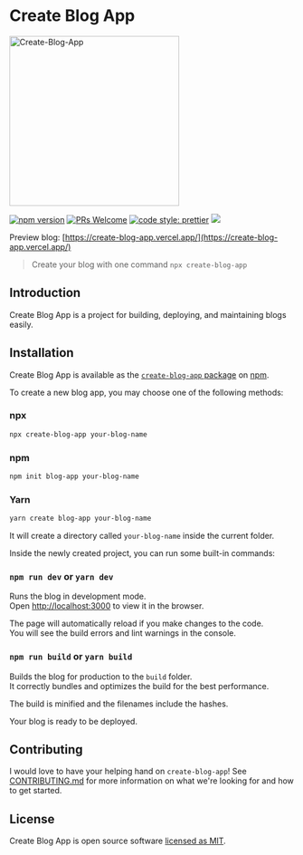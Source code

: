 # Create Blog App

<img src="https://raw.githubusercontent.com/smitbarmase/create-blog-app/main/images/preview.png" alt="Create-Blog-App" height="300px">

<p>
  <a href="https://www.npmjs.com/package/create-blog-app"><img src="https://img.shields.io/npm/v/create-blog-app.svg?style=flat" alt="npm version"></a>
  <a href="CONTRIBUTING.md#pull-requests"><img src="https://img.shields.io/badge/PRs-welcome-brightgreen.svg" alt="PRs Welcome"></a>
  <a href= "https://github.com/prettier/prettier"><img alt="code style: prettier" src="https://img.shields.io/badge/code_style-prettier-ff69b4.svg"></a>
  <a href="#license"><img src="https://img.shields.io/github/license/sourcerer-io/hall-of-fame.svg?colorB=ff0000"></a>
</p>

Preview blog: [https://create-blog-app.vercel.app/](https://create-blog-app.vercel.app/)

> Create your blog with one command `npx create-blog-app`

## Introduction

Create Blog App is a project for building, deploying, and maintaining blogs easily.

## Installation

Create Blog App is available as the [`create-blog-app` package](https://www.npmjs.com/package/create-blog-app) on [npm](https://www.npmjs.com).

To create a new blog app, you may choose one of the following methods:

### npx

```sh
npx create-blog-app your-blog-name
```

### npm

```sh
npm init blog-app your-blog-name
```

### Yarn

```sh
yarn create blog-app your-blog-name
```

It will create a directory called `your-blog-name` inside the current folder.<br>

Inside the newly created project, you can run some built-in commands:

### `npm run dev` or `yarn dev`

Runs the blog in development mode.<br>
Open [http://localhost:3000](http://localhost:3000) to view it in the browser.

The page will automatically reload if you make changes to the code.<br>
You will see the build errors and lint warnings in the console.

### `npm run build` or `yarn build`

Builds the blog for production to the `build` folder.<br>
It correctly bundles and optimizes the build for the best performance.

The build is minified and the filenames include the hashes.<br>

Your blog is ready to be deployed.

## Contributing

I would love to have your helping hand on `create-blog-app`! See [CONTRIBUTING.md](CONTRIBUTING.md) for more information on what we're looking for and how to get started.

## License

Create Blog App is open source software [licensed as MIT](https://github.com/smitbarmase/create-blog-app/blob/master/LICENSE).
